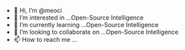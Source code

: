 - 👋 Hi, I’m @meoci
- 👀 I’m interested in ...Open-Source Intelligence
- 🌱 I’m currently learning ...Open-Source Intelligence
- 💞️ I’m looking to collaborate on ...Open-Source Intelligence
- 📫 How to reach me ...

<!---
meoci/meoci is a ✨ special ✨ repository because its `README.md` (this file) appears on your GitHub profile.
You can click the Preview link to take a look at your changes.
--->
